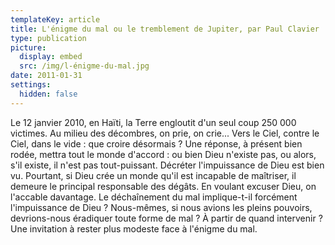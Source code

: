 ```yaml
---
templateKey: article
title: L'énigme du mal ou le tremblement de Jupiter, par Paul Clavier
type: publication
picture:
  display: embed
  src: /img/l-énigme-du-mal.jpg
date: 2011-01-31
settings:
  hidden: false
---
```

Le 12 janvier 2010, en Haïti, la Terre engloutit d'un seul coup 250 000 victimes. Au milieu des décombres, on prie, on crie... Vers le Ciel, contre le Ciel, dans le vide : que croire désormais ? Une réponse, à présent bien rodée, mettra tout le monde d'accord : ou bien Dieu n'existe pas, ou alors, s'il existe, il n'est pas tout-puissant. Décréter l'impuissance de Dieu est bien vu. Pourtant, si Dieu crée un monde qu'il est incapable de maîtriser, il demeure le principal responsable des dégâts. En voulant excuser Dieu, on l'accable davantage. Le déchaînement du mal implique-t-il forcément l'impuissance de Dieu ? Nous-mêmes, si nous avions les pleins pouvoirs, devrions-nous éradiquer toute forme de mal ? À partir de quand intervenir ? Une invitation à rester plus modeste face à l'énigme du mal.